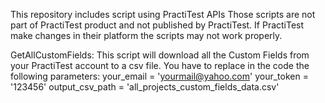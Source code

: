 This repository includes script using PractiTest APIs
Those scripts are not part of PractiTest product and not published by PractiTest.
If PractiTest make changes in their platform the scripts may not work properly.

GetAllCustomFields:
This script will download all the Custom Fields from your PractiTest account to a csv file.
You have to replace in the code the following parameters:
  your_email = 'yourmail@yahoo.com'
  your_token = '123456'
  output_csv_path = 'all_projects_custom_fields_data.csv'

  
